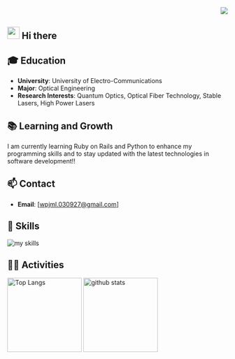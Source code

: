 <div align="right">
  <img src="https://komarev.com/ghpvc/?username=wpjml" />
</div>


## <img src="https://media.giphy.com/media/hvRJCLFzcasrR4ia7z/giphy.gif" width="28"> Hi there

## 🎓 Education
- **University**: University of Electro-Communications
- **Major**: Optical Engineering
- **Research Interests**: Quantum Optics, Optical Fiber Technology, Stable Lasers, High Power Lasers


## 📚 Learning and Growth
I am currently learning Ruby on Rails and Python to enhance my programming skills and to stay updated with the latest technologies in software development!!


## 📫 Contact
- **Email**: [wpjml.030927@gmail.com]


## 🌱 Skills
<img alt="my skills" src="https://skillicons.dev/icons?theme=dark&perline=7&i=html,css,tailwindcss,javascript,python,selenium,flutter,ruby,rails,postgres,git" />
<br>


## 🏃‍♀️ Activities
<div align="left"> 
  <img alt="Top Langs" height="170px" src="https://github-readme-stats.vercel.app/api?username=wpjml&theme=vue-dark&layout=compact" />
  <img alt="github stats" height="170px" src="https://github-readme-stats.vercel.app/api/top-langs/?username=wpjml&theme=vue-dark&layout=compact" />
</div>
